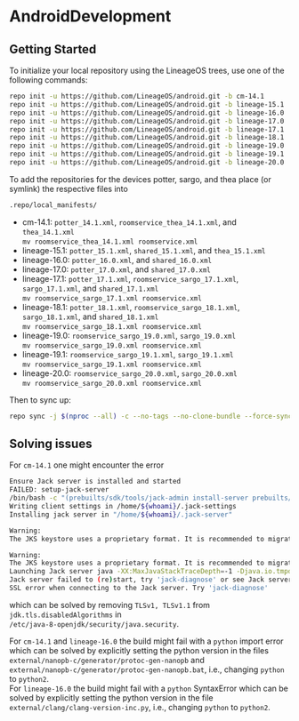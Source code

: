 # AndroidDevelopment

Getting Started
---------------

To initialize your local repository using the LineageOS trees, use one of the following commands:

```bash
repo init -u https://github.com/LineageOS/android.git -b cm-14.1
repo init -u https://github.com/LineageOS/android.git -b lineage-15.1
repo init -u https://github.com/LineageOS/android.git -b lineage-16.0
repo init -u https://github.com/LineageOS/android.git -b lineage-17.0
repo init -u https://github.com/LineageOS/android.git -b lineage-17.1
repo init -u https://github.com/LineageOS/android.git -b lineage-18.1
repo init -u https://github.com/LineageOS/android.git -b lineage-19.0
repo init -u https://github.com/LineageOS/android.git -b lineage-19.1
repo init -u https://github.com/LineageOS/android.git -b lineage-20.0
```

To add the repositories for the devices potter, sargo, and thea place (or symlink) the respective files into

```bash
.repo/local_manifests/
```

* cm-14.1: `potter_14.1.xml`, `roomservice_thea_14.1.xml`, and `thea_14.1.xml`<br>
           `mv roomservice_thea_14.1.xml roomservice.xml`
* lineage-15.1: `potter_15.1.xml`, `shared_15.1.xml`, and `thea_15.1.xml`
* lineage-16.0: `potter_16.0.xml`, and `shared_16.0.xml`
* lineage-17.0: `potter_17.0.xml`, and `shared_17.0.xml`
* lineage-17.1: `potter_17.1.xml`, `roomservice_sargo_17.1.xml`, `sargo_17.1.xml`, and `shared_17.1.xml`<br>
                `mv roomservice_sargo_17.1.xml roomservice.xml`
* lineage-18.1: `potter_18.1.xml`, `roomservice_sargo_18.1.xml`, `sargo_18.1.xml`, and `shared_18.1.xml`<br>
                `mv roomservice_sargo_18.1.xml roomservice.xml`
* lineage-19.0: `roomservice_sargo_19.0.xml`, `sargo_19.0.xml`<br>
                `mv roomservice_sargo_19.0.xml roomservice.xml`
* lineage-19.1: `roomservice_sargo_19.1.xml`, `sargo_19.1.xml`<br>
                `mv roomservice_sargo_19.1.xml roomservice.xml`
* lineage-20.0: `roomservice_sargo_20.0.xml`, `sargo_20.0.xml`<br>
                `mv roomservice_sargo_20.0.xml roomservice.xml`

Then to sync up:

```bash
repo sync -j $(nproc --all) -c --no-tags --no-clone-bundle --force-sync --fail-fast
```

Solving issues
--------------

For `cm-14.1` one might encounter the error

```bash
Ensure Jack server is installed and started
FAILED: setup-jack-server
/bin/bash -c "(prebuilts/sdk/tools/jack-admin install-server prebuilts/sdk/tools/jack-launcher.jar prebuilts/sdk/tools/jack-server-4.8.ALPHA.jar  2>&1 || (exit 0) ) && (JACK_SERVER_VM_ARGUMENTS=\"-Dfile.encoding=UTF-8 -XX:+TieredCompilation\" prebuilts/sdk/tools/jack-admin start-server 2>&1 || exit 0 ) && (prebuilts/sdk/tools/jack-admin update server prebuilts/sdk/tools/jack-server-4.8.ALPHA.jar 4.8.ALPHA 2>&1 || exit 0 ) && (prebuilts/sdk/tools/jack-admin update jack prebuilts/sdk/tools/jacks/jack-2.28.RELEASE.jar 2.28.RELEASE || exit 47; prebuilts/sdk/tools/jack-admin update jack prebuilts/sdk/tools/jacks/jack-3.36.CANDIDATE.jar 3.36.CANDIDATE || exit 47; prebuilts/sdk/tools/jack-admin update jack prebuilts/sdk/tools/jacks/jack-4.7.BETA.jar 4.7.BETA || exit 47 )"
Writing client settings in /home/${whoami}/.jack-settings
Installing jack server in "/home/${whoami}/.jack-server"

Warning:
The JKS keystore uses a proprietary format. It is recommended to migrate to PKCS12 which is an industry standard format using "keytool -importkeystore -srckeystore /home/${whoami}/.jack-server/server.jks -destkeystore /home/${whoami}/.jack-server/server.jks -deststoretype pkcs12".

Warning:
The JKS keystore uses a proprietary format. It is recommended to migrate to PKCS12 which is an industry standard format using "keytool -importkeystore -srckeystore /home/${whoami}/.jack-server/client.jks -destkeystore /home/${whoami}/.jack-server/client.jks -deststoretype pkcs12".
Launching Jack server java -XX:MaxJavaStackTraceDepth=-1 -Djava.io.tmpdir=/tmp -Dfile.encoding=UTF-8 -XX:+TieredCompilation -cp /home/${whoami}/.jack-server/launcher.jar com.android.jack.launcher.ServerLauncher
Jack server failed to (re)start, try 'jack-diagnose' or see Jack server log
SSL error when connecting to the Jack server. Try 'jack-diagnose'
```

which can be solved by removing `TLSv1, TLSv1.1` from `jdk.tls.disabledAlgorithms` in <br> `/etc/java-8-openjdk/security/java.security`.

For `cm-14.1` and `lineage-16.0` the build might fail with a `python` import error which can be solved by explicitly setting the python version in the files <br> `external/nanopb-c/generator/protoc-gen-nanopb` and <br> `external/nanopb-c/generator/protoc-gen-nanopb.bat`, i.e., changing `python` to `python2`.<br>
For `lineage-16.0` the build might fail with a `python` SyntaxError which can be solved by explicitly setting the python version in the file <br> `external/clang/clang-version-inc.py`, i.e., changing `python` to `python2`.
